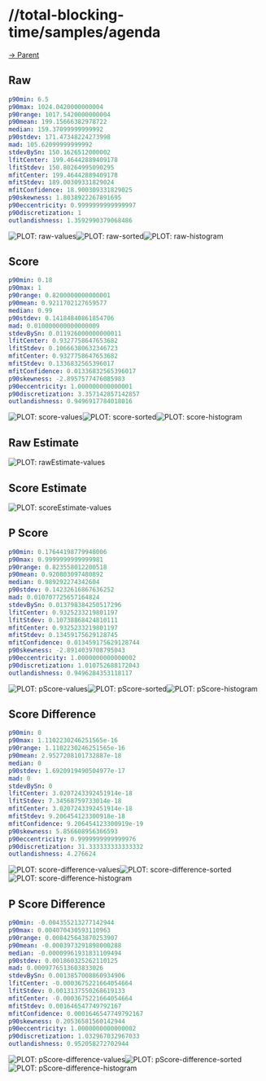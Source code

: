
# //total-blocking-time/samples/agenda

[→ Parent](../..)


## Raw


```yaml
p90min: 6.5
p90max: 1024.0420000000004
p90range: 1017.5420000000004
p90mean: 199.15666382978722
median: 159.37099999999992
p90stdev: 171.47348224273998
mad: 105.62099999999992
stdevBySn: 150.1626512000002
lfitCenter: 199.46442889409178
lfitStdev: 150.80264995090295
mfitCenter: 199.46442889409178
mfitStdev: 189.00309331829024
mfitConfidence: 18.900309331829025
p90skewness: 1.8038922267891695
p90eccentricity: 0.9999999999999997
p90discretization: 1
outlandishness: 1.3592990379068486

```

![PLOT: raw-values](./raw/values.svg)![PLOT: raw-sorted](./raw/sorted.svg)![PLOT: raw-histogram](./raw/histogram.svg)
## Score


```yaml
p90min: 0.18
p90max: 1
p90range: 0.8200000000000001
p90mean: 0.9211702127659577
median: 0.99
p90stdev: 0.14184840861854706
mad: 0.010000000000000009
stdevBySn: 0.011926000000000011
lfitCenter: 0.9327758647653682
lfitStdev: 0.10666380632346723
mfitCenter: 0.9327758647653682
mfitStdev: 0.1336832565396017
mfitConfidence: 0.01336832565396017
p90skewness: -2.8957577476085983
p90eccentricity: 1.000000000000001
p90discretization: 3.357142857142857
outlandishness: 0.9496917784018016

```

![PLOT: score-values](./score/values.svg)![PLOT: score-sorted](./score/sorted.svg)![PLOT: score-histogram](./score/histogram.svg)
## Raw Estimate

![PLOT: rawEstimate-values](./rawEstimate/values.svg)
## Score Estimate

![PLOT: scoreEstimate-values](./scoreEstimate/values.svg)
## P Score


```yaml
p90min: 0.17644198779948006
p90max: 0.9999999999999981
p90range: 0.823558012200518
p90mean: 0.920803097480892
median: 0.989292274342604
p90stdev: 0.14232616867636252
mad: 0.010707725657164824
stdevBySn: 0.013798384250517296
lfitCenter: 0.9325233219801197
lfitStdev: 0.10738868424810111
mfitCenter: 0.9325233219801197
mfitStdev: 0.13459175629128745
mfitConfidence: 0.013459175629128744
p90skewness: -2.8914039708795043
p90eccentricity: 1.0000000000000002
p90discretization: 1.010752688172043
outlandishness: 0.9496284353118117

```

![PLOT: pScore-values](./pScore/values.svg)![PLOT: pScore-sorted](./pScore/sorted.svg)![PLOT: pScore-histogram](./pScore/histogram.svg)
## Score Difference


```yaml
p90min: 0
p90max: 1.1102230246251565e-16
p90range: 1.1102230246251565e-16
p90mean: 2.9527208101732887e-18
median: 0
p90stdev: 1.6920919490504977e-17
mad: 0
stdevBySn: 0
lfitCenter: 3.0207243392451914e-18
lfitStdev: 7.34568759733014e-18
mfitCenter: 3.0207243392451914e-18
mfitStdev: 9.206454123300918e-18
mfitConfidence: 9.206454123300919e-19
p90skewness: 5.856608956366593
p90eccentricity: 0.9999999999999976
p90discretization: 31.333333333333332
outlandishness: 4.276624

```

![PLOT: score-difference-values](./score-difference/values.svg)![PLOT: score-difference-sorted](./score-difference/sorted.svg)![PLOT: score-difference-histogram](./score-difference/histogram.svg)
## P Score Difference


```yaml
p90min: -0.004355213277142944
p90max: 0.004070430593110963
p90range: 0.008425643870253907
p90mean: -0.0003973291898000288
median: -0.00009961931831109494
p90stdev: 0.001860325262110125
mad: 0.0009776513603833026
stdevBySn: 0.0013857008860934906
lfitCenter: -0.0003675221664054664
lfitStdev: 0.0013137550268619133
mfitCenter: -0.0003675221664054664
mfitStdev: 0.001646547749792167
mfitConfidence: 0.0001646547749792167
p90skewness: 0.20536581560142944
p90eccentricity: 1.0000000000000002
p90discretization: 1.032967032967033
outlandishness: 0.952058272702944

```

![PLOT: pScore-difference-values](./pScore-difference/values.svg)![PLOT: pScore-difference-sorted](./pScore-difference/sorted.svg)![PLOT: pScore-difference-histogram](./pScore-difference/histogram.svg)
